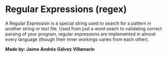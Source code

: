 # Regular Expressions (regex)

A Regular Expression is a special string used to search for a pattern in another string or text file. Used from just a word seach to validating correct parsing of your program, regular expressions are implemented in almost every language (though their inner workings varies from each other).

**Made by: Jaime Andrés Gálvez Villamarin**
